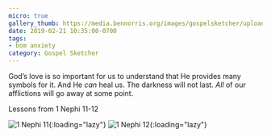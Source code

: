 ```yaml
---
micro: true
gallery_thumb: https://media.bennorris.org/images/gospelsketcher/uploads/2019/507e3e6e0c.jpg
date: 2019-02-21 10:35:00-0700
tags:
- bom anxiety
category: Gospel Sketcher
---
```


God’s love is so important for us to understand that He provides many symbols for it. And He *can* heal us. The darkness will not last. *All* of our afflictions will go away at some point.

Lessons from 1 Nephi 11-12

![1 Nephi 11](https://media.bennorris.org/images/gospelsketcher/uploads/2019/507e3e6e0c.jpg){:loading="lazy"} ![1 Nephi 12](https://media.bennorris.org/images/gospelsketcher/uploads/2019/e9a63b90c3.jpg){:loading="lazy"}